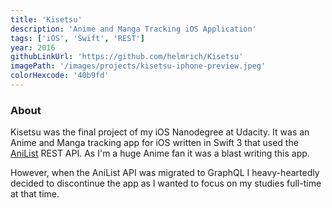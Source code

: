 ```yaml
---
title: 'Kisetsu'
description: 'Anime and Manga Tracking iOS Application'
tags: ['iOS', 'Swift', 'REST']
year: 2016
githubLinkUrl: 'https://github.com/helmrich/Kisetsu'
imagePath: '/images/projects/kisetsu-iphone-preview.jpeg'
colorHexcode: '40b9fd'
---
```


### About

Kisetsu was the final project of my iOS Nanodegree at Udacity. It was an Anime and Manga tracking app for iOS written in Swift 3 that used the [AniList](https://anilist.co/) REST API. As I'm a huge Anime fan it was a blast writing this app.

However, when the AniList API was migrated to GraphQL I heavy-heartedly decided to discontinue the app as I wanted to focus on my studies full-time at that time.
